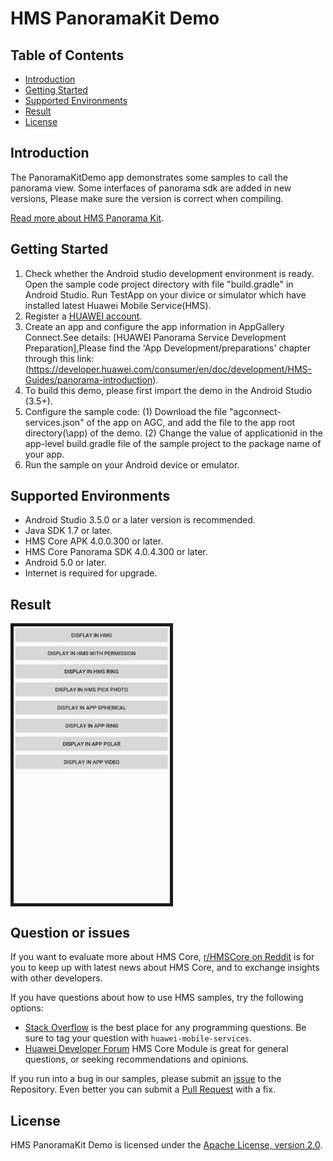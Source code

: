 # HMS PanoramaKit Demo

## Table of Contents
 * [Introduction](#introduction)
 * [Getting Started](#getting-started)
 * [Supported Environments](#supported-environments)
 * [Result](#result)
 * [License](#license)

## Introduction
The PanoramaKitDemo app demonstrates some samples to call the panorama view.
Some interfaces of panorama sdk are added in new versions, Please make sure the version is correct when compiling.

[Read more about HMS Panorama Kit](https://developer.huawei.com/consumer/cn/hms/huawei-panoramakit).

## Getting Started
   1. Check whether the Android studio development environment is ready. Open the sample code project directory with file "build.gradle" in Android Studio. Run TestApp on your divice or simulator which have installed latest Huawei Mobile Service(HMS).
   2. Register a [HUAWEI account](https://developer.huawei.com/consumer/en/).
   3. Create an app and configure the app information in AppGallery Connect.See details: [HUAWEI Panorama Service Development Preparation],Please find the 'App Development/preparations' chapter through this link:(https://developer.huawei.com/consumer/en/doc/development/HMS-Guides/panorama-introduction).
   4. To build this demo, please first import the demo in the Android Studio (3.5+).
   5. Configure the sample code:
     (1) Download the file "agconnect-services.json" of the app on AGC, and add the file to the app root directory(\app) of the demo. 
     (2) Change the value of applicationid in the app-level build.gradle file of the sample project to the package name of your app.
   6. Run the sample on your Android device or emulator.

## Supported Environments
- Android Studio 3.5.0 or a later version is recommended.
- Java SDK 1.7 or later.
- HMS Core APK 4.0.0.300 or later.
- HMS Core Panorama SDK 4.0.4.300 or later.
- Android 5.0 or later.
- Internet is required for upgrade.

## Result
   <img src="https://github.com/HMS-Core/hms-panoram-demo/blob/master/images/result.JPG" width=250 title="Panoramakit Demo" div align=center border=5>

## Question or issues
If you want to evaluate more about HMS Core, [r/HMSCore on Reddit](https://www.reddit.com/r/HuaweiDevelopers/) is for you to keep up with latest news about HMS Core, and to exchange insights with other developers.

If you have questions about how to use HMS samples, try the following options:
- [Stack Overflow](https://stackoverflow.com/questions/tagged/huawei-mobile-services) is the best place for any programming questions. Be sure to tag your question with 
`huawei-mobile-services`.
- [Huawei Developer Forum](https://forums.developer.huawei.com/forumPortal/en/home?fid=0101187876626530001) HMS Core Module is great for general questions, or seeking recommendations and opinions.

If you run into a bug in our samples, please submit an [issue](https://github.com/HMS-Core/hms-panoram-demo/issues) to the Repository. Even better you can submit a [Pull Request](https://github.com/HMS-Core/hms-panoram-demo/pulls) with a fix.

##  License
HMS PanoramaKit Demo is licensed under the [Apache License, version 2.0](http://www.apache.org/licenses/LICENSE-2.0).
